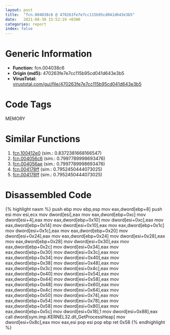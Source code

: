 ```yaml
---
layout: post
title:  "fcn.004038c6 @ 470263fe7e7cc115b95cd041d643e3b5"
date:   2021-08-30 15:52:19 +0300
categories: report
index: false
---
```


# Generic Information
- **Function:** fcn.004038c6
- **Origin (md5):** 470263fe7e7cc115b95cd041d643e3b5
- **VirusTotal:** [virustotal.com/gui/file/470263fe7e7cc115b95cd041d643e3b5][virustotal_ref]

# Code Tags
<span class="tag" id="MEMORY">MEMORY</span>


# Similar Functions

1. [fcn.100412e0][similar_1_ref] (sim.: 0.8372381668166547)
2. [fcn.004056c6][similar_2_ref] (sim.: 0.7997789998693476)
3. [fcn.004056ae][similar_3_ref] (sim.: 0.7997789998693476)
4. [fcn.004178ff][similar_4_ref] (sim.: 0.7952450444073025)
5. [fcn.004178ff][similar_5_ref] (sim.: 0.7952450444073025)


# Disassembled Code

{% highlight nasm %}
push ebp
mov ebp,esp
mov eax,dword[ebp+8]
push esi
mov esi,ecx
mov dword[esi],eax
mov eax,dword[ebp+0xc]
mov dword[esi+4],eax
mov eax,dword[ebp+0x10]
mov dword[esi+0xc],eax
mov eax,dword[ebp+0x14]
mov dword[esi+0x10],eax
mov eax,dword[ebp+0x1c]
mov dword[esi+0x1c],eax
mov eax,dword[ebp+0x20]
mov dword[esi+0x24],eax
mov eax,dword[ebp+0x24]
mov dword[esi+0x28],eax
mov eax,dword[ebp+0x28]
mov dword[esi+0x30],eax
mov eax,dword[ebp+0x2c]
mov dword[esi+0x34],eax
mov eax,dword[ebp+0x30]
mov dword[esi+0x3c],eax
mov eax,dword[ebp+0x34]
mov dword[esi+0x40],eax
mov eax,dword[ebp+0x38]
mov dword[esi+0x48],eax
mov eax,dword[ebp+0x3c]
mov dword[esi+0x4c],eax
mov eax,dword[ebp+0x40]
mov dword[esi+0x54],eax
mov eax,dword[ebp+0x44]
mov dword[esi+0x58],eax
mov eax,dword[ebp+0x48]
mov dword[esi+0x60],eax
mov eax,dword[ebp+0x4c]
mov dword[esi+0x64],eax
mov eax,dword[ebp+0x50]
mov dword[esi+0x74],eax
mov eax,dword[ebp+0x54]
mov dword[esi+0x78],eax
mov eax,dword[ebp+0x58]
mov dword[esi+0x80],eax
mov eax,dword[ebp+0x5c]
mov dword[esi+0x18],1
mov dword[esi+0x88],eax
call dword[sym.imp.KERNEL32.dll_GetProcessHeap]
mov dword[esi+0x8c],eax
mov eax,esi
pop esi
pop ebp
ret 0x58
{% endhighlight %}


[similar_1_ref]: /report/fcn.100412e0@a0ac129ff3ea4c0dfa9529c259a9502c
[similar_2_ref]: /report/fcn.004056c6@ca0b3b300c37cf83aa8195cdd053964b
[similar_3_ref]: /report/fcn.004056ae@e1c1647e2a46cfd9190abde0e66f29f3
[similar_4_ref]: /report/fcn.004178ff@152885a790b99953ce23874f0947b7bd
[similar_5_ref]: /report/fcn.004178ff@fb9b7d22bc1c143ac66b0575cbdd088d
[virustotal_ref]: https://www.virustotal.com/gui/file/470263fe7e7cc115b95cd041d643e3b5